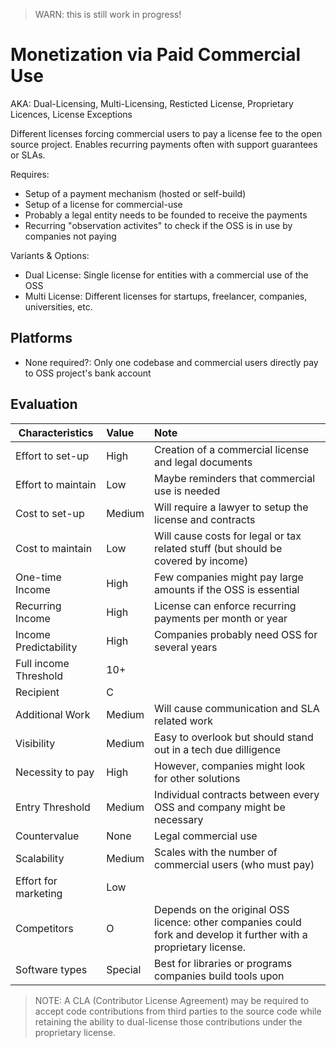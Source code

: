 > WARN: this is still work in progress!

# Monetization via Paid Commercial Use
AKA: Dual-Licensing, Multi-Licensing, Resticted License, Proprietary Licences, License Exceptions

Different licenses forcing commercial users to pay a license fee to the open source project. Enables recurring payments often with support guarantees or SLAs.

Requires:
* Setup of a payment mechanism (hosted or self-build)
* Setup of a license for commercial-use
* Probably a legal entity needs to be founded to receive the payments
* Recurring "observation activites" to check if the OSS is in use by companies not paying

Variants & Options:
* Dual License: Single license for entities with a commercial use of the OSS
* Multi License: Different licenses for startups, freelancer, companies, universities, etc. 

## Platforms
* None required?: Only one codebase and commercial users directly pay to OSS project's bank account

## Evaluation

| Characteristics                   | Value  | Note |
| --------------------------------- |:------ |:---- |
| Effort to set-up                  | High   | Creation of a commercial license and legal documents
| Effort to maintain                | Low    | Maybe reminders that commercial use is needed
| Cost to set-up                    | Medium | Will require a lawyer to setup the license and contracts
| Cost to maintain                  | Low    | Will cause costs for legal or tax related stuff (but should be covered by income)
| One-time Income                   | High   | Few companies might pay large amounts if the OSS is essential
| Recurring Income                  | High   | License can enforce recurring payments per month or year
| Income Predictability             | High   | Companies probably need OSS for several years
| Full income Threshold             | 10+    | 
| Recipient                         | C      | 
| Additional Work                   | Medium | Will cause communication and SLA related work
| Visibility                        | Medium | Easy to overlook but should stand out in a tech due dilligence
| Necessity to pay                  | High   | However, companies might look for other solutions
| Entry Threshold                   | Medium | Individual contracts between every OSS and company might be necessary
| Countervalue                      | None   | Legal commercial use
| Scalability                       | Medium | Scales with the number of commercial users (who must pay)
| Effort for marketing              | Low    | 
| Competitors                       | O      | Depends on the original OSS licence: other companies could fork and develop it further with a proprietary license.
| Software types                    | Special| Best for libraries or programs companies build tools upon

> NOTE: A CLA (Contributor License Agreement) may be required to accept code contributions from third parties to the source code while retaining the ability to dual-license those contributions under the proprietary license.